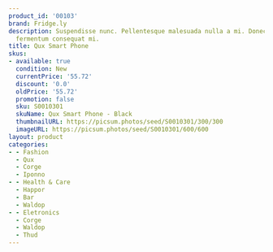 ```yaml
---
product_id: '00103'
brand: Fridge.ly
description: Suspendisse nunc. Pellentesque malesuada nulla a mi. Donec turpis. Maecenas
  fermentum consequat mi.
title: Qux Smart Phone
skus:
- available: true
  condition: New
  currentPrice: '55.72'
  discount: '0.0'
  oldPrice: '55.72'
  promotion: false
  sku: S0010301
  skuName: Qux Smart Phone - Black
  thumbnailURL: https://picsum.photos/seed/S0010301/300/300
  imageURL: https://picsum.photos/seed/S0010301/600/600
layout: product
categories:
- - Fashion
  - Qux
  - Corge
  - Iponno
- - Health & Care
  - Happor
  - Bar
  - Waldop
- - Eletronics
  - Corge
  - Waldop
  - Thud
---
```

